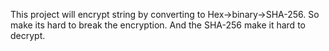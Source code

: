 This project will encrypt string by converting to Hex->binary->SHA-256. So make its hard to break the encryption. And the SHA-256 make it hard to decrypt.
